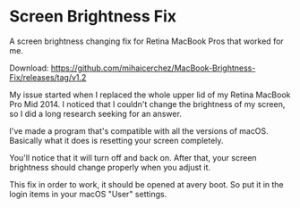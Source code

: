# Screen Brightness Fix
A screen brightness changing fix for Retina MacBook Pros that worked for me.

Download: https://github.com/mihaicerchez/MacBook-Brightness-Fix/releases/tag/v1.2

My issue started when I replaced the whole upper lid of my Retina MacBook Pro Mid 2014.
I noticed that I couldn't change the brightness of my screen, so I did a long research seeking for an answer.

I've made a program that's compatible with all the versions of macOS.
Basically what it does is resetting your screen completely.

You'll notice that it will turn off and back on.
After that, your screen brightness should change properly when you adjust it.

This fix in order to work, it should be opened at avery boot. So put it in the login items in your macOS "User" settings.
